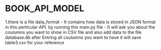 # BOOK_API_MODEL
1.there is a file data_format - It contains how data is stored in JSON format in this perticular API.
by running this main.py file -
    It will ask you about the coulumns you want to show in CSV file and also add data to the file database.db
    after Entring all coulumns you want to have it will save table3.csv for your reference